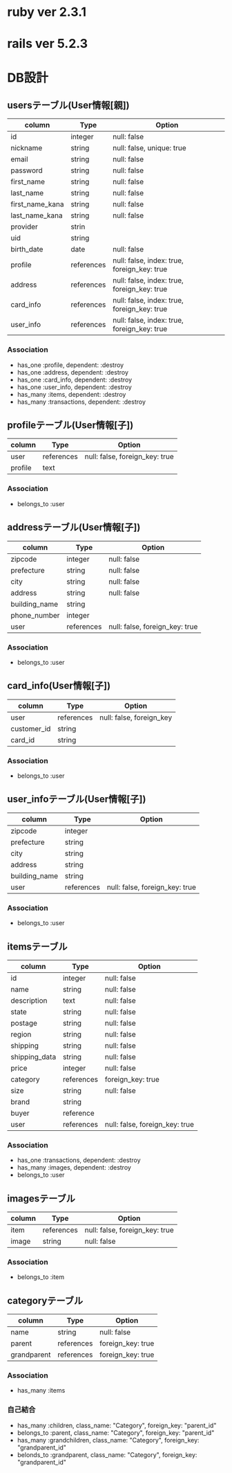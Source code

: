 # ruby ver 2.3.1
# rails ver 5.2.3


# DB設計

## usersテーブル(User情報[親])
|column  |Type    |Option |
|--------|--------|-------|
|id      |integer |null: false|
|nickname|string  |null: false, unique: true|
|email   |string  |null: false|
|password|string  |null: false|
|first_name|string|null: false|
|last_name |string|null: false|
|first_name_kana|string|null: false|
|last_name_kana |string|null: false|
|provider |strin||
|uid |string||
|birth_date|date|null: false|
|profile|references|null: false, index: true, foreign_key: true|
|address|references|null: false, index: true, foreign_key: true|
|card_info|references|null: false, index: true, foreign_key: true|
|user_info|references|null: false, index: true, foreign_key: true|

### Association
- has_one :profile, dependent: :destroy
- has_one :address, dependent: :destroy
- has_one :card_info, dependent: :destroy
- has_one :user_info, dependent: :destroy
- has_many :items, dependent: :destroy
- has_many :transactions, dependent: :destroy

## profileテーブル(User情報[子])
|column  |Type    |Option |
|--------|--------|-------|
|user |references |null: false, foreign_key: true|
|profile |text    ||

### Association
- belongs_to :user

## addressテーブル(User情報[子])
|column  |Type    |Option |
|--------|--------|-------|
|zipcode |integer|null: false|
|prefecture|string|null: false|
|city    |string|null: false|
|address |string|null: false|
|building_name|string||
|phone_number|integer||
|user |references|null: false, foreign_key: true|

### Association
- belongs_to :user

## card_info(User情報[子])
|column  |Type    |Option |
|--------|--------|-------|
|user |references |null: false, foreign_key|
|customer_id|string||
|card_id|string||

### Association
- belongs_to :user

## user_infoテーブル(User情報[子])
|column  |Type    |Option |
|--------|--------|-------|
|zipcode |integer ||
|prefecture|string||
|city    |string  ||
|address |string  ||
|building_name|string||
|user |references |null: false, foreign_key: true|

### Association
- belongs_to :user

## itemsテーブル
|column  |Type    |Option |
|--------|--------|-------|
|id      |integer |null: false|
|name    |string  |null: false|
|description|text |null: false|
|state   |string  |null: false|
|postage |string  |null: false|
|region  |string  |null: false|
|shipping|string  |null: false|
|shipping_data|string|null: false|
|price   |integer |null: false|
|category|references  |foreign_key: true|
|size    |string  |null: false|
|brand   |string  ||
|buyer|reference||
|user|references|null: false, foreign_key: true|

### Association
- has_one :transactions, dependent: :destroy
- has_many :images, dependent: :destroy
- belongs_to :user

## imagesテーブル
|column  |Type    |Option |
|--------|--------|-------|
|item |references |null: false, foreign_key: true|
|image   |string  |null: false|

### Association
- belongs_to :item

## categoryテーブル
|column  |Type    |Option |
|--------|--------|-------|
|name|string|null: false|
|parent |references|foreign_key: true|
|grandparent |references|foreign_key: true|

### Association
- has_many :items
### 自己結合
- has_many :children, class_name: "Category", foreign_key: "parent_id"
- belongs_to :parent, class_name: "Category", foreign_key: "parent_id"
- has_many :grandchildren, class_name: "Category", foreign_key: "grandparent_id"
- belonds_to :grandparent, class_name: "Category", foreign_key: "grandparent_id"
